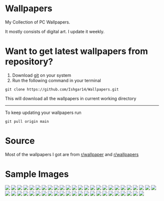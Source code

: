 # Wallpapers
My Collection of PC Wallpapers.

It mostly consists of digital art. I update it weekly.

# Want to get latest wallpapers from repository?
1. Download [git](https://git-scm.com/) on your system
2. Run the following command in your terminal

```shell
git clone https://github.com/Ishgar14/Wallpapers.git
```
This will download all the wallpapers in current working directory

---

To keep updating your wallpapers run
```shell
git pull origin main
```

# Source
Most of the wallpapers I got are from [r/wallpaper](https://www.reddit.com/r/wallpaper/) and [r/wallpapers](https://www.reddit.com/r/wallpapers)

# Sample Images
![](astronaut-3840x2160.png)
![](amos-yan-tokyo-skyline-uplox-night-1920x1080.jpg)
![](bike-3840x2160.png)
![](beautiful-sunset-with-a-rocket-8-2560×1440.jpg)
![](bodhisattva-temple-3840%C3%972160.jpg)
![](camping-5-2560%C3%971440.jpg)
![](castle-3840x1728.jpg)
![](cara-stratton-the-castle-sized-2753x1274.jpg)
![](cat-and-a-ukulele-3840%C3%972160.jpg)
![](crane-3206x1800.png)
![](cthulhu-1920x1080.png)
![](cut-the-waves-by-huhsoo-huhsoo_art-3840×2160.jpg)
![](dating-back-by-bandaze-spyfamily-3840×2160.jpg)
![](digital-art-samurai-forest-colorful-wallpaper-3840x2160.jpg)
![](dreamful-girl-at-sea-3840%C3%972160.jpg)
![](escape-by-alena-aenami-1920%C3%971080.jpg)
![](firewatch-3840x2160.jpg)
![](foggy-evening-in-alps-by-neurallove-no-prompt-engineering-3840×2160.jpg)
![](sunset-3840x2160.png)
![](The-Crossing-1920x1080.png)
![](japanese-castle-pixel-art_2130x1197.jpg)
![](keyhole-1920x1080.png)
![](kurzgesagt-solar-system-1920%C3%971080.jpg)
![](Landscape-3440x1440.jpg)
![](late-afternoon-2-1920×1080.jpg)
![](malenia-elden-ring-1920×1080.jpg)
![](majestic-temple-wallpaper-3840x2160.jpg)
![](mountain-3838x2176.jpg)
![](mountain-2560x1440.png)
![](night-sky-12-3840×2160.jpg)
![](kanto-pokemons-3840%C3%972160.jpg)
![](late-afternoon-2-1920%C3%971080.jpg)
![](parrots-3200x1800.png)
![](planet-7680x4320.png)
![](red-city-by-leon-tukker-by-3840%C3%972160.jpg)
![](rocket-launch-5120x2880.jpg)
![](spiderman-1920x1080.jpg)
![](spiderman-2560x1440.jpg)
![](still-ascending-2560%C3%971440.jpg)
![](Sakura-1920x1080.jpg)
![](the-biography-of-ji-hezi-meditation-by-hou-china-3840×2160.jpg)
![](the-not-so-void-black-hole-by-victor-sales-3840%C3%972160.jpg)
![](tree-of-life-9-3840%C3%972160.jpg)
![](tree-on-the-mountain-3840×2160.jpg)
![](Up-5120x2880.jpg)
![](voyager-tophx-panda-cover-3840x2160.jpg)
![](weathering-with-you-3840%C3%972160.jpg)
![](zen-garden-3840%C3%972160.jpg)